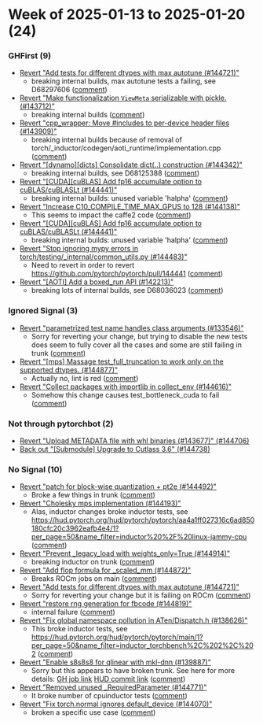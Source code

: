# Week of 2025-01-13 to 2025-01-20 (24)

### GHFirst (9)

- [Revert "Add tests for different dtypes with max autotune (#144721)"](https://github.com/pytorch/pytorch/commit/55b0819beecaf4ec821e798469427296610c84f6)
  - breaking internal builds, max autotune tests a failing, see D68297606 ([comment](https://github.com/pytorch/pytorch/pull/144721#issuecomment-2597250605))
- [Revert "Make functionalization `ViewMeta` serializable with pickle. (#143712)"](https://github.com/pytorch/pytorch/commit/6c713ccb5e0df227dd5b630057cbccd373cbe7d6)
  - breaking internal builds ([comment](https://github.com/pytorch/pytorch/pull/143712#issuecomment-2597205261))
- [Revert "cpp_wrapper: Move #includes to per-device header files (#143909)"](https://github.com/pytorch/pytorch/commit/94c0f153025b21e3d9e0ee7c2a3d714edde3b103)
  - breaking internal builds because of removal of torch‎/_inductor‎/codegen‎/aoti_runtime‎/implementation.cpp‎ ([comment](https://github.com/pytorch/pytorch/pull/143909#issuecomment-2597188669))
- [Revert "[dynamo][dicts] Consolidate dict(..) construction (#144342)"](https://github.com/pytorch/pytorch/commit/5e6e6200bfa036b4e5349ff949c2411a750b6e33)
  - breaking internal builds, see D68125388 ([comment](https://github.com/pytorch/pytorch/pull/144342#issuecomment-2597184167))
- [Revert "[CUDA][cuBLAS] Add fp16 accumulate option to cuBLAS/cuBLASLt (#144441)"](https://github.com/pytorch/pytorch/commit/4ea189422deeca2d36d615a763ead8afccf9222d)
  - breaking internal builds: unused variable 'halpha' ([comment](https://github.com/pytorch/pytorch/pull/144441#issuecomment-2596895865))
- [Revert "Increase C10_COMPILE_TIME_MAX_GPUS to 128 (#144138)"](https://github.com/pytorch/pytorch/commit/bdd942efd76e74baa5dd0a262f7c843ddfe2e11b)
  - This seems to impact the caffe2 code ([comment](https://github.com/pytorch/pytorch/pull/144138#issuecomment-2590891200))
- [Revert "[CUDA][cuBLAS] Add fp16 accumulate option to cuBLAS/cuBLASLt (#144441)"](https://github.com/pytorch/pytorch/commit/64bcf39180ca1396a6a5f788d21155493b3c118f)
  - breaking internal builds: unused variable 'halpha' ([comment](https://github.com/pytorch/pytorch/pull/144441#issuecomment-2588517060))
- [Revert "Stop ignoring mypy errors in torch/testing/_internal/common_utils.py (#144483)"](https://github.com/pytorch/pytorch/commit/dfe06e555d474d3ed597b67893e6ff270e2070f4)
  - Need to revert in order to revert https://github.com/pytorch/pytorch/pull/144441 ([comment](https://github.com/pytorch/pytorch/pull/144483#issuecomment-2588515018))
- [Revert "[AOTI] Add a boxed_run API (#142213)"](https://github.com/pytorch/pytorch/commit/4f74864c94ef87bd42c110e7d9afcb67801f0f7c)
  - breaking lots of internal builds, see D68036023 ([comment](https://github.com/pytorch/pytorch/pull/142213#issuecomment-2588378262))

### Ignored Signal (3)

- [Revert "parametrized test name handles class arguments (#133546)"](https://github.com/pytorch/pytorch/commit/5802be698eff17cf4b6284056dc8e89c48befc00)
  - Sorry for reverting your change, but trying to disable the new tests does seem to fully cover all the cases and some are still failing in trunk ([comment](https://github.com/pytorch/pytorch/pull/133546#issuecomment-2599814339))
- [Revert "[mps] Massage test_full_truncation to work only on the supported dtypes. (#144877)"](https://github.com/pytorch/pytorch/commit/829c4570ca98ec3a44d9ed47f52e7476d894aba0)
  - Actually no, lint is red ([comment](https://github.com/pytorch/pytorch/pull/144877#issuecomment-2596385712))
- [Revert "Collect packages with importlib in collect_env (#144616)"](https://github.com/pytorch/pytorch/commit/0aa34e9591995cb659eb7438f4866db5f69cc3ab)
  - Somehow this change causes test_bottleneck_cuda to fail ([comment](https://github.com/pytorch/pytorch/pull/144616#issuecomment-2586095595))

### Not through pytorchbot (2)

- [Revert "Upload METADATA file with whl binaries (#143677)" (#144706)](https://github.com/pytorch/pytorch/commit/0dca756832084a65603b7ce4683928bc7a5e3e1b)
- [Back out "[Submodule] Upgrade to Cutlass 3.6" (#144738)](https://github.com/pytorch/pytorch/commit/db787181b53ef421b807892ab12561d89250dbb5)

### No Signal (10)

- [Revert "patch for block-wise quantization + pt2e (#144492)"](https://github.com/pytorch/pytorch/commit/f522502b9720d0d7e1a9387128c78ac664449d3e)
  - Broke a few things in trunk ([comment](https://github.com/pytorch/pytorch/pull/144492#issuecomment-2598485291))
- [Revert "Cholesky mps implementation (#144193)"](https://github.com/pytorch/pytorch/commit/46b92c025d75d5c73c42a3e12284839957818711)
  - Alas, inductor changes broke inductor tests, see https://hud.pytorch.org/hud/pytorch/pytorch/aa4a1ff027316c6ad850180cfc20c3962eafb4e4/1?per_page=50&name_filter=inductor%20%2F%20linux-jammy-cpu ([comment](https://github.com/pytorch/pytorch/pull/144193#issuecomment-2596938163))
- [Revert "Prevent _legacy_load with weights_only=True (#144914)"](https://github.com/pytorch/pytorch/commit/aa4a1ff027316c6ad850180cfc20c3962eafb4e4)
  - breaking inductor on trunk ([comment](https://github.com/pytorch/pytorch/pull/144914#issuecomment-2596922781))
- [Revert "Add flop formula for _scaled_mm (#144872)"](https://github.com/pytorch/pytorch/commit/6559374494c9e3fdda118340d6f206e551e981cb)
  - Breaks ROCm jobs on main ([comment](https://github.com/pytorch/pytorch/pull/144872#issuecomment-2595994134))
- [Revert "Add tests for different dtypes with max autotune (#144721)"](https://github.com/pytorch/pytorch/commit/1c290912e4a2a1c981e2b2ad8fd63596f4ad4cd6)
  - Sorry for reverting your change but it is failing on ROCm ([comment](https://github.com/pytorch/pytorch/pull/144721#issuecomment-2595210355))
- [Revert "restore rng generation for fbcode (#144819)"](https://github.com/pytorch/pytorch/commit/d595b960597ca7e0de7a50c7f63de8a6db27dfb1)
  - internal failure ([comment](https://github.com/pytorch/pytorch/pull/144819#issuecomment-2594298941))
- [Revert "Fix global namespace pollution in ATen/Dispatch.h (#138626)"](https://github.com/pytorch/pytorch/commit/0f051eaf66b5045fe0131e75966be2cb7645687b)
  - This broke inductor tests, see https://hud.pytorch.org/hud/pytorch/pytorch/main/1?per_page=50&name_filter=inductor_torchbench%2C%202%2C%202 ([comment](https://github.com/pytorch/pytorch/pull/138626#issuecomment-2594021436))
- [Revert "Enable s8s8s8 for qlinear with mkl-dnn (#139887)"](https://github.com/pytorch/pytorch/commit/443de667b1e81bfc925b07b1e59340d64c04a978)
  - Sorry but this appears to have broken trunk. See here for more details: [GH job link](https://github.com/pytorch/pytorch/actions/runs/12788709683/job/35651699934) [HUD commit link](https://hud.pytorch.org/pytorch/pytorch/commit/dc8692b0eb093d5af150ae0f3a29a0957c3e4c0d) ([comment](https://github.com/pytorch/pytorch/pull/139887#issuecomment-2593597977))
- [Revert "Removed unused _RequiredParameter (#144771)"](https://github.com/pytorch/pytorch/commit/154185dcd0e4f570514477c11c54dadf61672a74)
  - It broke number of cpuinductor tests ([comment](https://github.com/pytorch/pytorch/pull/144771#issuecomment-2593293542))
- [Revert "Fix torch.normal ignores default_device (#144070)"](https://github.com/pytorch/pytorch/commit/d21738f24a6fd1ae86012ba24337f0bb97bbf0b3)
  - broken a specific use case ([comment](https://github.com/pytorch/pytorch/pull/144070#issuecomment-2590681953))
